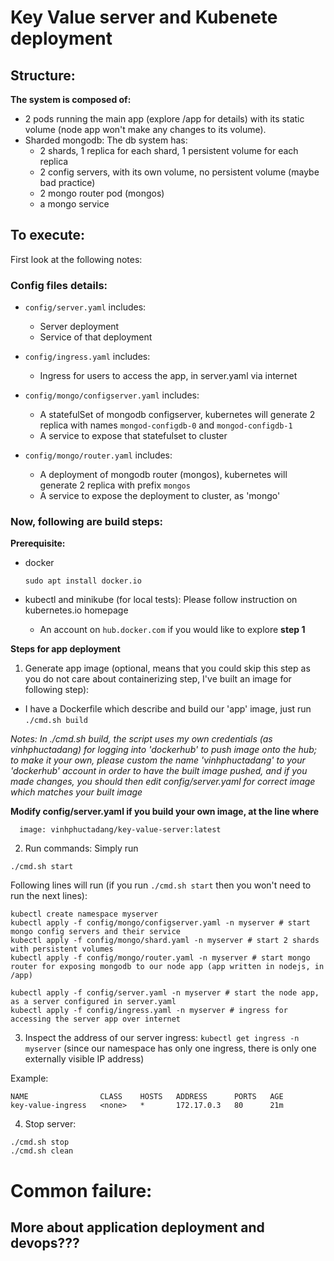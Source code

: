 # Key Value server and Kubenete deployment

## Structure:

**The system is composed of:**
- 2 pods running the main app (explore /app for details) with its static volume (node app won't make any changes to its volume).
- Sharded mongodb:
  The db system has:
  - 2 shards, 1 replica for each shard, 1 persistent volume for each replica
  - 2 config servers, with its own volume, no persistent volume (maybe bad practice)
  - 2 mongo router pod (mongos)
  - a mongo service

## To execute:
First look at the following notes:
### Config files details:

- ``config/server.yaml`` includes:
  - Server deployment
  - Service of that deployment

- ``config/ingress.yaml`` includes:
  - Ingress for users to access the app, in server.yaml via internet

- ``config/mongo/configserver.yaml`` includes:
  - A statefulSet of mongodb configserver, kubernetes will generate 2 replica with names ``mongod-configdb-0`` and ``mongod-configdb-1``
  - A service to expose that statefulset to cluster
- ``config/mongo/router.yaml`` includes:
  - A deployment of mongodb router (mongos), kubernetes will generate 2 replica with prefix ``mongos``
  - A service to expose the deployment to cluster, as 'mongo'
### Now, following are build steps:
**Prerequisite:**
- docker

  ``sudo apt install docker.io``

- kubectl and minikube (for local tests):
  Please follow instruction on kubernetes.io homepage

  - An account on ``hub.docker.com`` if you would like to explore **step 1**

**Steps for app deployment**
1. Generate app image (optional, means that you could skip this step as you do not care about containerizing step, I've built an image for following step):
  - I have a Dockerfile which describe and build our 'app' image, just run ``./cmd.sh build``

  *Notes: In ./cmd.sh build, the script uses my own credentials (as vinhphuctadang) for logging into 'dockerhub' to push image onto the hub; to make it your own, please custom the name 'vinhphuctadang' to your 'dockerhub' account in order to have the built image pushed, and if you made changes, you should then edit config/server.yaml for correct image which matches your built image*


  **Modify config/server.yaml if you build your own image, at the line where**
```
  image: vinhphuctadang/key-value-server:latest
```
2. Run commands:
Simply run
```
./cmd.sh start
```

Following lines will run (if you run ``./cmd.sh start`` then you won't need to run the next lines):
```
kubectl create namespace myserver
kubectl apply -f config/mongo/configserver.yaml -n myserver # start mongo config servers and their service
kubectl apply -f config/mongo/shard.yaml -n myserver # start 2 shards with persistent volumes
kubectl apply -f config/mongo/router.yaml -n myserver # start mongo router for exposing mongodb to our node app (app written in nodejs, in /app)

kubectl apply -f config/server.yaml -n myserver # start the node app, as a server configured in server.yaml
kubectl apply -f config/ingress.yaml -n myserver # ingress for accessing the server app over internet
```
3. Inspect the address of our server ingress:
  ``kubectl get ingress -n myserver`` (since our namespace has only one ingress, there is only one externally visible IP address)

Example:
```
NAME                CLASS    HOSTS   ADDRESS      PORTS   AGE
key-value-ingress   <none>   *       172.17.0.3   80      21m
```
4. Stop server:
```
./cmd.sh stop
./cmd.sh clean
```
# Common failure:

## More about application deployment and devops???
